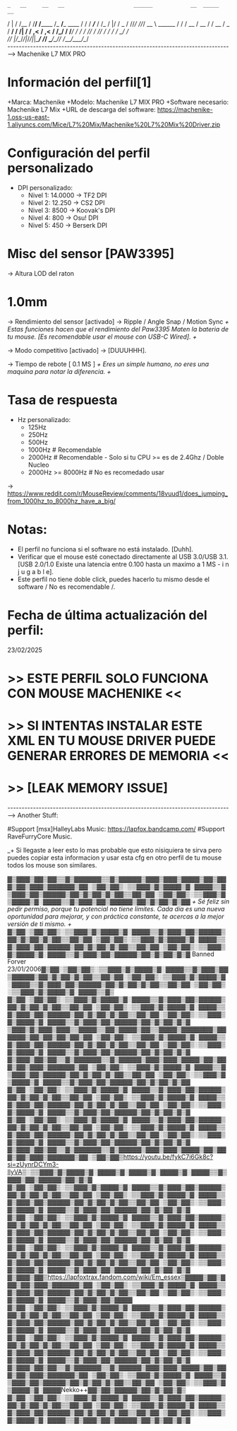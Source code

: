     _   __     __   __                      ______            __  _____      __ 
   / | / /__  / /__/ /______               /_  __/___  ____  / / / ___/___  / /_
  /  |/ / _ \/ //_/ //_/ __ \    ______     / / / __ \/ __ \/ /  \__ \/ _ \/ __/
 / /|  /  __/ ,< / ,< / /_/ /   /_____/    / / / /_/ / /_/ / /  ___/ /  __/ /_  
/_/ |_/\___/_/|_/_/|_|\____/              /_/  \____/\____/_/  /____/\___/\__/  
--------------------------------------------------------------------------------> Machenike L7 MIX PRO

# Información del perfil[1]

+Marca: Machenike
+Modelo: Machenike L7 MIX PRO
+Software necesario: Machenike L7 Mix
+URL de descarga del software: https://machenike-1.oss-us-east-1.aliyuncs.com/Mice/L7%20Mix/Machenike%20L7%20Mix%20Driver.zip

# Configuración del perfil personalizado

- DPI personalizado:
  - Nivel 1: 14.0000 -> TF2 DPI
  - Nivel 2: 12.250 -> CS2 DPI
  - Nivel 3: 8500 -> Koovak's DPI
  - Nivel 4: 800 -> Osu! DPI
  - Nivel 5: 450 -> Berserk DPI

# Misc del sensor [PAW3395]

-> Altura LOD del raton
   # 1.0mm

-> Rendimiento del sensor
   [activado] -> Ripple / Angle Snap / Motion Sync
_+ Estas funciones hacen que el rendimiento del Paw3395 Maten la bateria de tu mouse. [Es recomendable usar el mouse con USB-C Wired]. +_

-> Modo competitivo
   [activado] -> [DUUUHHH].

-> Tiempo de rebote
   [ 0.1 MS ]
_+ Eres un simple humano, no eres una maquina para notar la diferencia. +_

# Tasa de respuesta

- Hz personalizado:
  - 125Hz
  - 250Hz
  - 500Hz
  - 1000Hz # Recomendable
  - 2000Hz # Recomendable - Solo si tu CPU >= es de 2.4Ghz / Doble Nucleo
  - 2000Hz >= 8000Hz # No es recomedado usar

-> https://www.reddit.com/r/MouseReview/comments/18vuud1/does_jumping_from_1000hz_to_8000hz_have_a_big/

# Notas:
- El perfil no funciona si el software no está instalado. [Duhh].
- Verificar que el mouse esté conectado directamente al USB 3.0/USB 3.1. [USB 2.0/1.0 Existe una latencia entre 0.100 hasta un maximo a 1 MS - i n j u g a b l e].
- Este perfil no tiene doble click, puedes hacerlo tu mismo desde el software / No es recomendable /.

# Fecha de última actualización del perfil:
23/02/2025

# >> ESTE PERFIL SOLO FUNCIONA CON MOUSE MACHENIKE <<
# >> SI INTENTAS INSTALAR ESTE XML EN TU MOUSE DRIVER PUEDE GENERAR ERRORES DE MEMORIA <<
# >> [LEAK MEMORY ISSUE]

-------------------------------------------------------------------------------->
Another Stuff:

#Support [msx]HalleyLabs Music: https://lapfox.bandcamp.com/
#Support RaveFurryCore Music.

_+ Si llegaste a leer esto lo mas probable que esto nisiquiera te sirva
pero puedes copiar esta informacion y usar esta cfg en otro perfil de tu mouse
todos los mouse son similares.

▓▒▓▓▓▒▓▓▒▓▓▒▒▓▒▓▓▓▓▓▓▒▒▓▒▓▓▓▓▓▒▓▓▓▒▓▓▓▒▓▓▓▓▒▓▓▒▓▓▓▒▓▓▒▓▓▓▒▓▓▓▓▓▓▒▓▓░▒▓▓▒▓▓▒░▒▒▓▓▓▒▓▒▓▓▓▓▒▓░▓▓▓▓▒▒▓▒▓▓▓▒▓▓▒▓▓▓▓▓▒▓▓▒▓▒▓▓▒▓▒▓▓▒▒▓▓▒▓▓░▒▓▓▒▓▓▒░▒▒▓▓▓▒▓▒▓▓▓▓▒▓░▓▓▓▓▒▒▓▒▓▓▓▒▓▓▒▓▓▓▓▓▒▓▓▒▓▒▓▓▒▓▒▓▓
_+ Sé feliz sin pedir permiso, porque tu potencial no tiene límites. Cada día es una nueva oportunidad para mejorar, y con práctica constante, te acercas a la mejor versión de ti mismo. +_
▓▒▓▓░▒▓▓▒▓▓▒░▒▒▓▓▓▒▓▒▓▓▓▓▒▓░▓▓▓▓▒▒▓▒▓▓▓▒▓▓▒▓▓▓▓▓▒▓▓▒▓▒▓▓▒▓▒▓▓▒▒▓▓▒▓▓░▒▓▓▒▓▓▒░▒▒▓▓▓▒▓▒▓▓▓▓▒▓░▓▓▓▓▒▒▓▒▓▓▓▒▓▓▒▓▓▓▓▓▒▓▓▒▓▒▓▓▒▓▒▓▓▒▒▓▓▒▓▓░▒▓▓▒▓▓▒░▒▒▓▓▓▒▓▒▓▓▓▓▒▓░▓▓▓▓▒▒▓▒▓▓▓▒▓▓▒▓▓▓▓▓▒▓▓▒▓▒▓▓▒▓▒▓
Banned Forver 23/01/2006▓▒▓▓░▒▓▓▒▓▓▒░▒▒▓▓▓▒▓▒▓▓▓▓▒▓░▓▓▓▓▒▒▓▒▓▓▓▒▓▓▒▓▓▓▓▓▒▓▓▒▓▒▓▓▒▓▒▓▓▒▒▓▓▒▓▓░▒▓▓▒▓▓▒░▒▒▓▓▓▒▓▒▓▓▓▓▒▓░▓▓▓▓▒▒▓▒▓▓▓▒▓▓▒▓▓▓▓▓▒▓▓▒▓▒▓▓▒▓▒▓▓▒▒▓▓▒▓▓░▒▓▓▒▓▓▒░▒▒▓▓▓▒▓▒▓▓▓▓▒▓░▓▓▓▓▒▒▓▒
▓▒▓▓░▒▓▓▒▓▓▒░▒▒▓▓▓▒▓▒▓▓▓▓▒▓░▓▓▓▓▒▒▓▒▓▓▓▒▓▓▒▓▓▓▓▓▒▓▓▒▓▒▓▓▒▓▒▓▓▒▒▓▓▒▓▓░▒▓▓▒▓▓▒░▒▒▓▓▓▒▓▒▓▓▓▓▒▓░▓▓▓▓▒▒▓▒▓▓▓▒▓▓▒▓▓▓▓▓▒▓▓▒▓▒▓▓▒▓▒▓▓▒▒▓▓▒▓▓░▒▓▓▒▓▓▒░▒▒▓▓▓▒▓▒▓▓▓▓▒▓░▓▓▓▓▒▒▓▒▓▓▓▒▓▓▒▓▓▓▓▓▒▓▓▒▓▒▓▓▒▓▒▓
▒▓▓▓▒▓▒▓▓▓▒▓▓▓▒▒▓▓▓▓▒▒▓▓▒▓▓▓▓▒▓▓▒▒▓▓▓▓▒▓▓▓▓▓▓▓▒▓▓▓▓▓▓▒▓▓▒▓▓▒▓▓▒▓▓▒▓▓░▒▓▓▒▓▓▒░▒▒▓▓▓▒▓▒▓▓▓▓▒▓░▓▓▓▓▒▒▓▒▓▓▓▒▓▓▒▓▓▓▓▓▒▓▓▒▓▒▓▓▒▓▒▓▓▒▒▓▓▒▓▓░▒▓▓▒▓▓▒░▒▒▓▓▓▒▓▒▓▓▓▓▒▓░▓▓▓▓▒▒▓▒▓▓▓▒▓▓▒▓▓▓▓▓▒▓▓▒▓▒▓▓▒▓▒▓
▓▒▓▓▓▒▓▓▒▓▓▒▒▓▒▓▓▓▓▓▓▒▒▓▒▓▓▓▓▓▒▓▓▓▒▓▓▓▒▓▓▓▓▒▓▓▒▓▓▓▒▓▓▒▓▓▓▒▓▓▓▓▓▓▒▓▓░▒▓▓▒▓▓▒░▒▒▓▓▓▒▓▒▓▓▓▓▒▓░▓▓▓▓▒▒▓▒▓▓▓▒▓▓▒▓▓▓▓▓▒▓▓▒▓▒▓▓▒▓▒▓▓▒▒▓▓▒▓▓░▒▓▓▒▓▓▒░▒▒▓▓▓▒▓▒▓▓▓▓▒▓░▓▓▓▓▒▒▓▒▓▓▓▒▓▓▒▓▓▓▓▓▒▓▓▒▓▒▓▓▒▓▒▓▓
▓▒▓▓░▒▓▓▒▓▓▒░▒▒▓▓▓▒▓▒▓▓▓▓▒▓░▓▓▓▓▒▒▓▒▓▓▓▒▓▓▒▓▓▓▓▓▒▓▓▒▓▒▓▓▒▓▒▓▓▒▒▓▓▒▓▓░▒▓▓▒▓▓▒░▒▒▓▓▓▒▓▒▓▓▓▓▒▓░▓▓▓▓▒▒▓▒▓▓▓▒▓▓▒▓▓▓▓▓▒▓▓▒▓▒▓▓▒▓▒▓▓▒▒▓▓▒▓▓░▒▓▓▒▓▓▒░▒▒▓▓▓▒▓▒▓▓▓▓▒▓░▓▓▓▓▒▒▓▒▓▓▓▒▓▓▒▓▓▓▓▓▒▓▓▒▓▒▓▓▒▓▒▓
▓▒▓▓░▒▓▓▒▓▓▒░▒▒▓▓▓▒▓▒▓▓▓▓▒▓░▓▓▓▓▒▒▓▒▓▓▓▒▓▓▒▓▓▓▓▓▒▓▓▒▓▒▓▓▒▓▒▓▓▒▒▓▓▒▓▓░▒▓▓▒▓▓▒░▒▒▓▓▓▒▓▒▓▓▓▓▒▓░▓▓▓▓▒▒▓▒▓▓▓▒▓▓▒▓▓▓▓▓▒▓▓▒▓▒▓▓▒▓▒▓▓▒▒▓▓▒▓▓░▒▓▓▒▓▓▒░▒▒▓▓▓▒▓▒▓▓▓▓▒▓░▓▓▓▓▒▒▓▒▓▓▓▒▓▓▒▓▓▓▓▓▒▓▓▒▓▒▓▓▒▓▒▓
▓▒▓▓▓▒▓▓▒▓▓▒▒▓▒▓▓▓▓▓▓▒▒▓▒▓▓▓▓▓▒▓▓▓▒▓▓▓▒▓▓▓▓▒▓▓▒▓▓▓▒▓▓▒▓▓▓▒▓▓▓▓▓▓▒▓▓░▒▓▓▒▓▓▒https://youtu.be/fykC7i6Gk8c?si=zUynrDCYm3-IlyVA▒░▒▒▓▓▓▒▓▒▓▓▓▓▒▓░▓▓▓▓▒▓░▓▓▓▓▒▓░▓▓▓▓▒▓░▓▓▓▓▒▒▓▒▓▓▓▒▓▓▒▓▓▓▓▓▒▓▓▒▓▒▓
▓▒▓▓░▒▓▓▒▓▓▒░▒▒▓▓▓▒▓▒▓▓▓▓▒▓░▓▓▓▓▒▒▓▒▓▓▓▒▓▓▒▓▓▓▓▓▒▓▓▒▓▒▓▓▒▓▒▓▓▒▒▓▓▒▓▓░▒▓▓▒▓▓▒░▒▒▓▓▓▒▓▒▓▓▓▓▒▓░▓▓▓▓▒▒▓▒▓▓▓▒▓▓▒▓▓▓▓▓▒▓▓▒▓▒▓▓▒▓▒▓▓▒▒▓▓▒▓▓░▒▓▓▒▓▓▒░▒▒▓▓▓▒▓▒▓▓▓▓▒▓░▓▓▓▓▒▒▓▒▓▓▓▒▓▓▒▓▓▓▓▓▒▓▓▒▓▒▓▓▒▓▒▓
▓▒▓▓░▒▓▓▒▓▓▒░▒▒▓▓▓▒▓▒▓▓▓▓▒▓░▓▓▓▓▒▒▓▒▓▓▓▒▓▓▒▓▓▓▓▓▒▓▓▒▓▒▓▓▒▓▒▓▓▒▒▓▓▒▓▓░▒▓▓▒▓▓▒░▒▒▓▓▓▒▓▒▓▓▓▓▒▓░▓▓▓▓▒▒▓▒▓▓▓▒▓▓▒▓▓▓▓▓▒▓▓▒▓▒▓▓▒▓▒▓▓▒▒▓▓▒▓▓░▒▓▓▒▓▓▒░▒▒▓▓▓▒▓▒▓▓▓▓▒▓░▓▓▓▓▒▒▓▒▓▓▓▒▓▓▒▓▓▓▓▓▒▓▓▒▓▒▓▓▒▓▒▓
▓▒▓▓░▒▓▓▒▓▓▒░▒▒▓▓▓▒▓▒▓▓▓▓▒▓░▓▓▓▓▒▒▓▒▓▓▓▒▓▓▒▓▓▓▓▓▒▓▓▒▓▒▓▓▒▓▒▓▓▒▒▓▓▒▓▓░▒▓▓▒▓▓▒░▒▒▓▓▓▒▓▒▓▓▓▓▒▓░▓▓▓▓▒▒▓▒▓▓▓▒▓▓▒▓▓▓▓▓▒▓▓▒▓▒▓▓▒▓▒▓▓▒▒▓▓▒▓▓░▒▓▓▒▓▓▒░▒▒▓▓▓▒▓▒▓▓▓▓▒▓░▓▓▓▓▒▒▓▒▓▓▓▒▓▓▒▓▓▓▓▓▒▓▓▒▓▒▓▓▒▓▒▓
▓▒▓▓▓▒▓▓▒https://lapfoxtrax.fandom.com/wiki/Em_essex▒▓▓▓▓▒▓▓▒▓▓▓▒▓▓▒▓▓▓▒▓▓▓▓▓▓▒▓▓░▒▓▓▒▓▓▒░▒▒▓▓▓▒▓▒▓▓▓▓▒▓░▓▓▓▓▒▒▓▒▓▓▓▒▓▓▒▓▓▓▓▓▒▓▓▒▓▒▓▓▒▓▒▓▓▒▒▓▓▒▓▓░▒▓▓▒▓▓▒░▒▒▓▓▓▒▓▒▓▓▓▓▒▓░▓▓▓▓▒▒▓▒▓▓▓▒▓▓▒▓▓▓▓
▓▒▓▓░▒▓▓▒▓▓▒░▒▒▓▓▓▒▓▒▓▓▓▓▒▓░▓▓▓▓▒▒▓▒▓▓▓▒▓▓▒▓▓▓▓▓▒▓▓▒▓▒▓▓▒▓▒▓▓▒▒▓▓▒▓▓░▒▓▓▒▓▓▒░▒▒▓▓▓▒▓▒▓▓▓▓▒▓░▓▓▓▓▒▒▓▒▓▓▓▒▓▓▒▓▓▓▓▓▒▓▓▒▓▒▓▓▒▓▒▓▓▒▒▓▓▒▓▓░▒▓▓▒▓▓▒░▒▒▓▓▓▒▓▒▓▓▓▓▒▓░▓▓▓▓▒▒▓▒▓▓▓▒▓▓▒▓▓▓▓▓▒▓▓▒▓▒▓▓▒▓▒▓
▓▒▓▓░▒▓▓▒▓▓▒░▒▒▓▓▓▒▓▒▓▓▓▓▒▓░▓▓▓▓▒▒▓▒▓▓▓▒▓▓▒▓▓▓▓▓▒▓▓▒▓▒▓▓▒▓▒▓▓▒▒▓▓▒▓▓░▒▓▓▒▓▓▒░▒▒▓▓▓▒▓▒▓▓▓▓▒▓░▓▓▓▓▒▒▓▒▓▓▓▒▓▓▒▓▓▓▓▓▒▓▓▒▓▒▓▓▒▓▒▓▓▒▒▓▓▒▓▓░▒▓▓▒▓▓▒░▒▒▓▓▓▒▓▒▓▓▓▓▒▓░▓▓▓▓▒▒▓▒▓▓▓▒▓▓▒▓▓▓▓▓▒▓▓▒▓▒▓▓▒▓▒▓
▓▒▓▓▓▒▓▓▒▓▓▒▒▓▒▓▓▓▓▓▓▒▒▓▒▓▓▓▓▓▒▓▓▓▒▓▓▓▒▓▓▓▓▒▓▓▒▓▓▓▒▓▓▒▓▓▓▒▓▓▓▓▓▓▒▓▓░▒▓▓▒▓▓▒░▒▒▓▓▓▒▓▒▓▓▓▓▒▓░▓▓▓▓▒▒▓▒▓▓▓▒▓▓▒▓▓▓▓▓▒▓▓▒▓▒▓▓▒▓▒▓▓▒▒▓▓▒▓▓░▒▓▓▒▓▓▒░▒▒▓▓▓▒▓▒▓▓▓▓▒▓░▓▓▓▓Nekko++▓▓▒▓▓▒▓▓▓▓▓▒▓▓▒▓▒▓▓▒▓▒
▓▒▓▓░▒▓▓▒▓▓▒░▒▒▓▓▓▒▓▒▓▓▓▓▒▓░▓▓▓▓▒▒▓▒▓▓▓▒▓▓▒▓▓▓▓▓▒▓▓▒▓▒▓▓▒▓▒▓▓▒▒▓▓▒▓▓░▒▓▓▒▓▓▒░▒▒▓▓▓▒▓▒▓▓▓▓▒▓░▓▓▓▓▒▒▓▒▓▓▓▒▓▓▒▓▓▓▓▓▒▓▓▒▓▒▓▓▒▓▒▓▓▒▒▓▓▒▓▓░▒▓▓▒▓▓▒░▒▒▓▓▓▒▓▒▓▓▓▓▒▓░▓▓▓▓▒▒▓▒▓▓▓▒▓▓▒▓▓▓▓▓▒▓▓▒▓▒▓▓▒▓▒▓